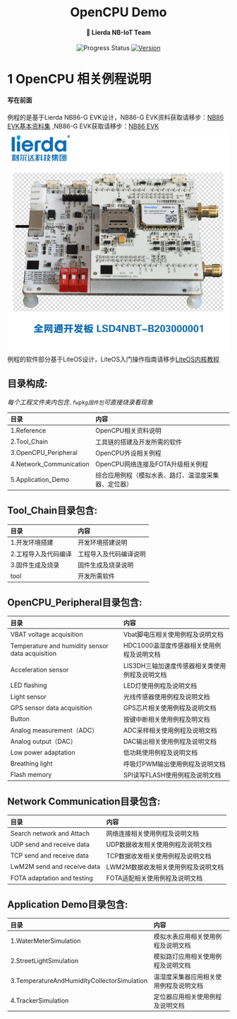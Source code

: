<h1 align="center">
  OpenCPU Demo
</h1>

<h4 align="center">
  👋 Lierda NB-IoT Team
</h4>

<p align="center">
  <!-- <a href="https://travis-ci.org/lierda-nb-iot-team/OpenCPUdemo"> -->
    <img alt="Progress Status" src="http://progressed.io/bar/90?title=progress">
  <!-- </a> -->
  <a href="https://github.com/lierda-nb-iot-team/OpenCPUdemo/releases/tag/v1.0">
    <img alt="Version" src="https://img.shields.io/github/release/lierda-nb-iot-team/OpenCPUdemo.svg">
  </a>
</p>

<!-- <h3 align="center">
  <a href="./README_EN.md">
  Change to English
</h3> -->


# 1 OpenCPU 相关例程说明
#### 写在前面 
例程的是基于Lierda NB86-G EVK设计，NB86-G EVK资料获取请移步：[NB86 EVK基本资料集](https://github.com/lierda-nb-iot-team/Lierda_NB86_EVK)  ,NB86-G EVK获取请移步：[NB86 EVK](https://item.taobao.com/item.htm?spm=a1z10.5-c.w4002-21080581561.13.565878241Htgvt&id=578262725191)              
 ![NB86EVK](./Picture/NB86-EVK.jpg)
例程的软件部分基于LiteOS设计，LiteOS入门操作指南请移步[LiteOS内核教程](https://liteos.github.io/tutorials/kernel/)

## 目录构成:

*每个工程文件夹内包含`.fwpkg固件包`可直接烧录看现象*

| 目录 | 内容 |
| :----------- | :--------------- |
| 1.Reference   | OpenCPU相关资料说明|
| 2.Tool_Chain | 工具链的搭建及开发所需的软件|
| 3.OpenCPU_Peripheral| OpenCPU外设相关例程|
| 4.Network_Communication | OpenCPU网络连接及FOTA升级相关例程|
| 5.Application_Demo | 综合应用例程（模拟水表、路灯、温湿度采集器、定位器）|

## Tool_Chain目录包含:

| 目录              | 内容 |
| :--------------- | :---------------------------- |
| 1.开发环境搭建| 开发环境搭建说明|
|2.工程导入及代码编译|工程导入及代码编译说明|
|3.固件生成及烧录|固件生成及烧录说明|
|tool|开发所需软件|
## OpenCPU_Peripheral目录包含:

| 目录              | 内容 |
| :--------------- | :---------------------------- |
| VBAT voltage acquisition| Vbat脚电压相关使用例程及说明文档|
| Temperature and humidity sensor data acquisition| HDC1000温湿度传感器相关使用例程及说明文档|
| Acceleration sensor| LIS3DH三轴加速度传感器相关类使用例程及说明文档|
| LED flashing| LED灯使用例程及说明文档 |
| Light sensor| 光线传感器使用例程及说明文档 |
| GPS sensor data acquisition| GPS芯片相关使用例程及说明文档|
| Button| 按键中断相关使用例程及明文档|
| Analog measurement（ADC）| ADC采样相关使用例程及说明文档|
| Analog output（DAC）| DAC输出相关使用例程及说明文档|
| Low power adaptation | 低功耗使用例程及说明文档 |
| Breathing light | 呼吸灯PWM输出使用例程及说明文档 |
| Flash memory | SPI读写FLASH使用例程及说明文档 |

## Network Communication目录包含: 

| 目录              | 内容 |
| :--------------- | :---------------------------- |
| Search network and Attach| 网络连接相关使用例程及说明文档|
| UDP send and receive data| UDP数据收发相关使用例程及说明文档|
| TCP send and receive data| TCP数据收发相关使用例程及说明文档|
| LwM2M send and receive data| LWM2M数据收发相关使用例程及说明文档|
| FOTA adaptation and testing| FOTA适配相关使用例程及说明文档|

## Application Demo目录包含: 

| 目录              | 内容 |
| :--------------- | :---------------------------- |
| 1.WaterMeterSimulation| 模拟水表应用相关使用例程及说明文档|
| 2.StreetLightSimulation| 模拟路灯应用相关使用例程及说明文档|
| 3.TemperatureAndHumidityCollectorSimulation| 温湿度采集器应用相关使用例程及说明文档|  
| 4.TrackerSimulation| 定位器应用相关使用例程及说明文档|

